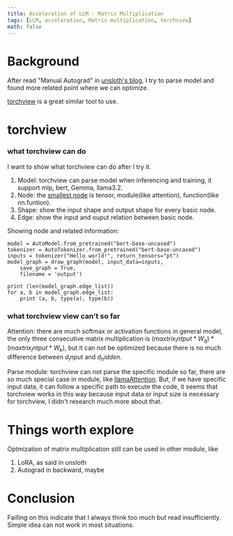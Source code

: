 ```yaml
---
title: Acceleration of LLM - Matrix Multiplication
tags: [LLM, acceleration, Matrix multiplication, torchview]
math: false
---
```



# Background


After read "Manual Autograd" in [unsloth's blog](https://unsloth.ai/blog/mistral-benchmark), I try to parse model and found more related point where we can optimize.

[torchview](https://github.com/mert-kurttutan/torchview) is a great similar tool to use.


# torchview


### what torchview can do

I want to show what torchview can do after I try it.

1. Model: torchview can parse model when inferencing and training, it support mlp, bert, Gemma, llama3.2.
2. Node: the [smallest node](https://github.com/mert-kurttutan/torchview/blob/main/torchview/computation_node/compute_node.py) is tensor, module(like attention), function(like nn.funtion).
3. Shape: show the input shape and output shape for every basic node.
4. Edge: show the input and ouput relation between basic node.

Showing node and related information:
```
model = AutoModel.from_pretrained("bert-base-uncased")
tokenizer = AutoTokenizer.from_pretrained("bert-base-uncased")
inputs = tokenizer("Hello world!", return_tensors="pt")
model_graph = draw_graph(model, input_data=inputs,
    save_graph = True,
    filename = 'output')

print (len(model_graph.edge_list))
for a, b in model_graph.edge_list:
    print (a, b, type(a), type(b))
```

### what torchview view can't so far

Attention: there are much softmax or activation functions in general model, the only three consecutive matrix multiplication is $(maxtrix_intput * W_q) * (maxtrix_intput * W_k)$, but it can not be optimized because there is no much difference between $d_input$ and $d_hidden$.

Parse module: torchview can not parse the specific module so far, there are so much special case in module, like [llamaAttention](https://github.com/huggingface/transformers/blob/b54109c7466f6e680156fbd30fa929e2e222d730/src/transformers/models/llama/modeling_llama.py#L273). But, if we have specific input data, it can follow a specific path to execute the code, it seems that torchview works in this way because input data or input size is necessary for torchview, I didn't research much more about that.


# Things worth explore


Optmization of matrix multiplication still can be used in other module, like 
1. LoRA, as said in unsloth
2. Autograd in backward, maybe


# Conclusion


Failling on this indicate that I always think too much but read insufficiently. Simple idea can not work in most situations.
